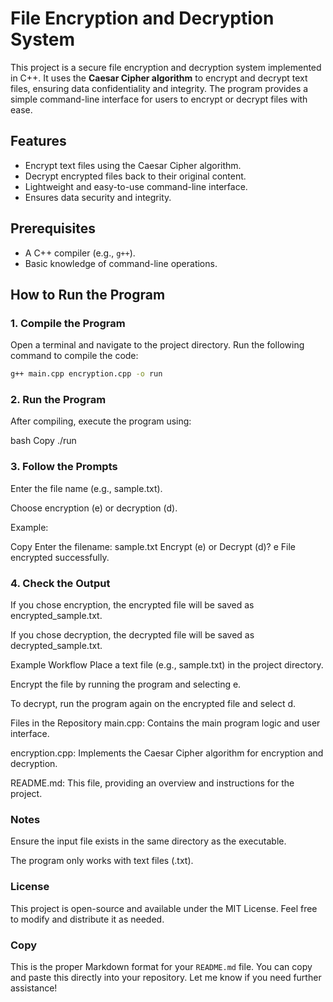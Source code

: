 # File Encryption and Decryption System

This project is a secure file encryption and decryption system implemented in C++. It uses the **Caesar Cipher algorithm** to encrypt and decrypt text files, ensuring data confidentiality and integrity. The program provides a simple command-line interface for users to encrypt or decrypt files with ease.

## Features
- Encrypt text files using the Caesar Cipher algorithm.
- Decrypt encrypted files back to their original content.
- Lightweight and easy-to-use command-line interface.
- Ensures data security and integrity.

## Prerequisites
- A C++ compiler (e.g., `g++`).
- Basic knowledge of command-line operations.

## How to Run the Program

### 1. Compile the Program
Open a terminal and navigate to the project directory. Run the following command to compile the code:  
```bash
g++ main.cpp encryption.cpp -o run
```
### 2. Run the Program
After compiling, execute the program using:

bash
Copy
./run
### 3. Follow the Prompts
Enter the file name (e.g., sample.txt).

Choose encryption (e) or decryption (d).

Example:

Copy
Enter the filename: sample.txt
Encrypt (e) or Decrypt (d)? e
File encrypted successfully.

### 4. Check the Output
If you chose encryption, the encrypted file will be saved as encrypted_sample.txt.

If you chose decryption, the decrypted file will be saved as decrypted_sample.txt.

Example Workflow
Place a text file (e.g., sample.txt) in the project directory.

Encrypt the file by running the program and selecting e.

To decrypt, run the program again on the encrypted file and select d.

Files in the Repository
main.cpp: Contains the main program logic and user interface.

encryption.cpp: Implements the Caesar Cipher algorithm for encryption and decryption.

README.md: This file, providing an overview and instructions for the project.

### Notes
Ensure the input file exists in the same directory as the executable.

The program only works with text files (.txt).

### License
This project is open-source and available under the MIT License. Feel free to modify and distribute it as needed.

### Copy

This is the proper Markdown format for your `README.md` file. You can copy and paste this directly into your repository. Let me know if you need further assistance!

